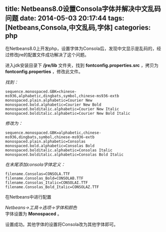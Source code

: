 title: Netbeans8.0设置Consola字体并解决中文乱码问题
date: 2014-05-03 20:17:44
tags: [Netbeans,Consola,中文乱码,字体]
categories: php
---
在Netbeans8.0上开发php，设置字体为Consola后，发现中文显示是乱码的，经过修改jre的配置文件成功解决了这个问题。

进入jdk安装目录下 **/jre/lib** 文件夹，找到 **fontconfig.properties.src** ，拷贝为 **fontconfig.properties** ，修改此文件。

*找到：*

```
sequence.monospaced.GBK=chinese-ms936,alphabetic,dingbats,symbol,chinese-ms936-extb
monospaced.plain.alphabetic=Courier New
monospaced.bold.alphabetic=Courier New Bold
monospaced.bolditalic.alphabetic=Courier New Italic
monospaced.bolditalic.alphabetic=Courier New Bold Italic
```

*修改为：*
<!--more-->
```
sequence.monospaced.GBK=alphabetic,chinese-ms936,dingbats,symbol,chinese-ms936-extb
monospaced.plain.alphabetic=Consolas
monospaced.bold.alphabetic=Consolas Bold
monospaced.bolditalic.alphabetic=Consolas Italic
monospaced.bolditalic.alphabetic=Consolas Bold Italic
```

*在末尾添加consola字体定义：*

```
filename.Consolas=CONSOLA.TTF
filename.Consolas_Bold=CONSOLAB.TTF
filename.Consolas_Italic=CONSOLAI.TTF
filename.Consolas_Bold_Italic=CONSOLAZ.TTF
```

在Netbeans中进行配置

*Netbeans->工具->选项->字体和颜色*  
字体设置为 **Monospaced** 。

设置成功。其他字体的设置将Consola改为其他字体即可。